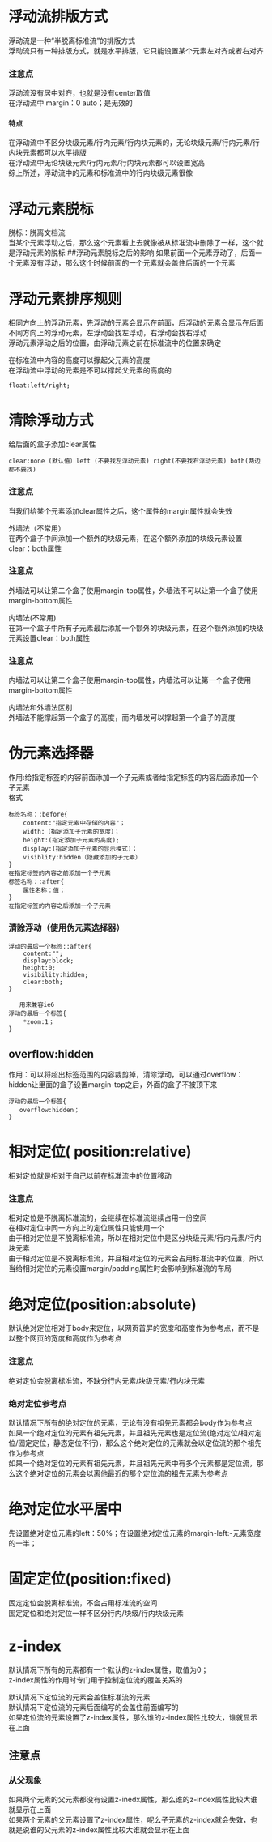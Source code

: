 # 浮动流排版方式
浮动流是一种“半脱离标准流”的排版方式<br>
浮动流只有一种排版方式，就是水平排版，它只能设置某个元素左对齐或者右对齐
### 注意点
浮动流没有居中对齐，也就是没有center取值<br>
在浮动流中 margin：0 auto；是无效的
#### 特点
在浮动流中不区分块级元素/行内元素/行内块元素的，无论块级元素/行内元素/行内块元素都可以水平排版<br>
在浮动流中无论块级元素/行内元素/行内块元素都可以设置宽高<br>
综上所述，浮动流中的元素和标准流中的行内块级元素很像
# 浮动元素脱标
脱标：脱离文档流<br>
当某个元素浮动之后，那么这个元素看上去就像被从标准流中删除了一样，这个就是浮动元素的脱标
##浮动元素脱标之后的影响
如果前面一个元素浮动了，后面一个元素没有浮动，那么这个时候前面的一个元素就会盖住后面的一个元素
# 浮动元素排序规则
相同方向上的浮动元素，先浮动的元素会显示在前面，后浮动的元素会显示在后面<br>
不同方向上的浮动元素，左浮动会找左浮动，右浮动会找右浮动<br>
浮动元素浮动之后的位置，由浮动元素之前在标准流中的位置来确定<br>

在标准流中内容的高度可以撑起父元素的高度<br>
在浮动流中浮动的元素是不可以撑起父元素的高度的
````
float:left/right;
````
# 清除浮动方式
给后面的盒子添加clear属性
````
clear:none (默认值）left (不要找左浮动元素) right(不要找右浮动元素) both(两边都不要找)
````
### 注意点
当我们给某个元素添加clear属性之后，这个属性的margin属性就会失效<br>

外墙法（不常用）<br>
在两个盒子中间添加一个额外的块级元素，在这个额外添加的块级元素设置clear：both属性<br>
### 注意点
外墙法可以让第二个盒子使用margin-top属性，外墙法不可以让第一个盒子使用margin-bottom属性<br>

内墙法(不常用)<br>
在第一个盒子中所有子元素最后添加一个额外的块级元素，在这个额外添加的块级元素设置clear：both属性<br>
### 注意点
内墙法可以让第二个盒子使用margin-top属性，内墙法可以让第一个盒子使用margin-bottom属性<br>

内墙法和外墙法区别<br>
外墙法不能撑起第一个盒子的高度，而内墙发可以撑起第一个盒子的高度<br>
 
 # 伪元素选择器
 作用:给指定标签的内容前面添加一个子元素或者给指定标签的内容后面添加一个子元素<br>
 格式
 ````
 标签名称：:before{
	 content:"指定元素中存储的内容"；
	 width:（指定添加子元素的宽度）；
	 height:(指定添加子元素的高度);
	 display:(指定添加子元素的显示模式)；
	 visiblity:hidden（隐藏添加的子元素）
 }
 在指定标签的内容之前添加一个子元素
 标签名称：:after{
 	 属性名称：值；
 }
 在指定标签的内容之后添加一个子元素
 ````
 ### 清除浮动（使用伪元素选择器）
 ````
 浮动的最后一个标签::after{
	 content:"";
	 display:block;
	 height:0;
	 visibility:hidden;
	 clear:both;
 }
	 
	用来兼容ie6 
 浮动的最后一个标签{
	 *zoom:1；
 }
 ````
 ## overflow:hidden 
 作用：可以将超出标签范围的内容裁剪掉，清除浮动，可以通过overflow：hidden让里面的盒子设置margin-top之后，外面的盒子不被顶下来<br>
 ````
 浮动的最后一个标签{
 	overflow:hidden；
 }
 ````
 
 # 相对定位(	position:relative)
 相对定位就是相对于自己以前在标准流中的位置移动
 ### 注意点
 相对定位是不脱离标准流的，会继续在标准流继续占用一份空间<br>
 在相对定位中同一方向上的定位属性只能使用一个<br>
 由于相对定位是不脱离标准流，所以在相对定位中是区分块级元素/行内元素/行内块元素<br>
 由于相对定位是不脱离标准流，并且相对定位的元素会占用标准流中的位置，所以当给相对定位的元素设置margin/padding属性时会影响到标准流的布局<br>
 # 绝对定位(position:absolute)
 默认绝对定位相对于body来定位，以网页首屏的宽度和高度作为参考点，而不是以整个网页的宽度和高度作为参考点
 ### 注意点
 绝对定位会脱离标准流，不缺分行内元素/块级元素/行内块元素
 
 ### 绝对定位参考点
 默认情况下所有的绝对定位的元素，无论有没有祖先元素都会body作为参考点<br>
 如果一个绝对定位的元素有祖先元素，并且祖先元素也是定位流(绝对定位/相对定位/固定定位，静态定位不行)，那么这个绝对定位的元素就会以定位流的那个祖先作为参考点<br>
 如果一个绝对定位的元素有祖先元素，并且祖先元素中有多个元素都是定位流，那么这个绝对定位的元素会以离他最近的那个定位流的祖先元素为参考点
 
 # 绝对定位水平居中
 先设置绝对定位元素的left：50%；在设置绝对定位元素的margin-left:-元素宽度的一半；
 #  固定定位(position:fixed)
 固定定位会脱离标准流，不会占用标准流的空间<br>
 固定定位和绝对定位一样不区分行内/块级/行内块级元素
 # z-index
 默认情况下所有的元素都有一个默认的z-index属性，取值为0；<br>
 z-index属性的作用时专门用于控制定位流的覆盖关系的

 默认情况下定位流的元素会盖住标准流的元素 <br>
 默认情况下定位流的元素后面编写的会盖住前面编写的<br>
 如果定位流的元素设置了z-index属性，那么谁的z-index属性比较大，谁就显示在上面
 ## 注意点
### 从父现象
 如果两个元素的父元素都没有设置z-inedx属性，那么谁的z-index属性比较大谁就显示在上面<br>
 如果两个元素的父元素设置了z-index属性，呢么子元素的z-index就会失效，也就是说谁的父元素的z-index属性比较大谁就会显示在上面<br>
 
